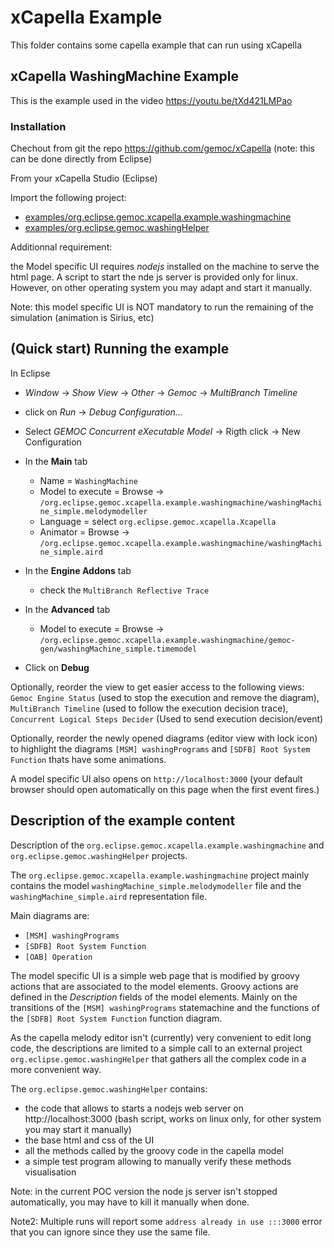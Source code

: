 
# xCapella Example

This folder contains some capella example that can run using xCapella 

## xCapella WashingMachine Example

This is the example used in the video https://youtu.be/tXd421LMPao

### Installation

Chechout from git the repo https://github.com/gemoc/xCapella  (note: this can be done directly from Eclipse)

From your xCapella Studio (Eclipse)

Import the following project:
- [examples/org.eclipse.gemoc.xcapella.example.washingmachine](https://github.com/gemoc/xCapella/tree/master/examples/org.eclipse.gemoc.xcapella.example.washingmachine)
- [examples/org.eclipse.gemoc.washingHelper](https://github.com/gemoc/xCapella/tree/master/examples/org.eclipse.gemoc.washingHelper)


Additionnal requirement:

the Model specific UI requires *nodejs* installed on the machine to serve the html page. A script to start the nde js server is provided only for linux. However, on other operating system
you may adapt and start it manually. 

Note: this model specific UI is NOT mandatory to run the remaining of the simulation (animation is Sirius, etc)

## (Quick start) Running the example


In Eclipse

* *Window* -> *Show View* -> *Other* -> *Gemoc* -> *MultiBranch Timeline* 

* click on *Run* -> *Debug Configuration...*
* Select *GEMOC Concurrent eXecutable Model* -> Rigth click -> New Configuration
* In the **Main** tab
  * Name =  `WashingMachine`
  * Model to execute = Browse -> `/org.eclipse.gemoc.xcapella.example.washingmachine/washingMachine_simple.melodymodeller`
  * Language = select `org.eclipse.gemoc.xcapella.Xcapella`
  * Animator = Browse -> `/org.eclipse.gemoc.xcapella.example.washingmachine/washingMachine_simple.aird`
* In the **Engine Addons** tab
  * check the `MultiBranch Reflective Trace`
* In the **Advanced** tab
  * Model to execute = Browse -> `/org.eclipse.gemoc.xcapella.example.washingmachine/gemoc-gen/washingMachine_simple.timemodel`

* Click on **Debug**


Optionally, reorder the view to get easier access to the following views: `Gemoc Engine Status` (used to stop the execution and remove the diagram), 
`MultiBranch Timeline` (used to follow the execution decision trace), `Concurrent Logical Steps Decider` (Used to send execution decision/event)  

Optionally, reorder the newly opened diagrams (editor view with lock icon) to highlight the diagrams `[MSM] washingPrograms` and `[SDFB] Root System Function`
thats have some animations.

A model specific UI also opens on `http://localhost:3000`  (your default browser should open automatically on this page when the first event fires.)


## Description of the example content 

Description of the `org.eclipse.gemoc.xcapella.example.washingmachine` and `org.eclipse.gemoc.washingHelper` projects.


The `org.eclipse.gemoc.xcapella.example.washingmachine` project mainly contains the model `washingMachine_simple.melodymodeller` file and the `washingMachine_simple.aird` representation file.


Main diagrams are:
* `[MSM] washingPrograms` 
* `[SDFB] Root System Function`
* `[OAB] Operation`

The model specific UI is a simple web page that is modified by groovy actions that are associated to the model elements.
Groovy actions are defined in the *Description* fields of the model elements. Mainly on the transitions of the  `[MSM] washingPrograms` statemachine and 
the functions of the `[SDFB] Root System Function` function diagram.

As the capella melody editor isn't (currently) very convenient to edit long code, the descriptions are limited to a simple call to an external project `org.eclipse.gemoc.washingHelper` 
that gathers all the complex code in a more convenient way. 

The `org.eclipse.gemoc.washingHelper` contains:
- the code that allows to starts a nodejs web server on http://localhost:3000  (bash script,  works on linux only, for other system you may start it manually) 
- the base html and css of the UI
- all the methods called by  the groovy code in the capella model
- a simple test program allowing to manually verify these methods visualisation


Note: in the current POC version the node js server isn't stopped automatically, you may have to kill it manually when done. 

Note2: Multiple runs will report some `address already in use :::3000` error 
that you can ignore since they use the same file.


